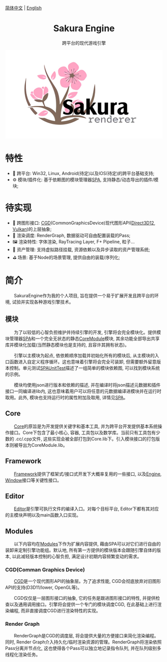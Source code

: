 <!--
 * @This File is Part of Sakura by SaeruHikari: 
 * @Description: Copyright SaeruHikari
 * @Version: 0.1.0
 * @Autor: SaeruHikari
 * @Date: 2020-03-01 20:09:10
 * @LastEditors: SaeruHikari
 * @LastEditTime: 2020-03-01 22:05:55
 -->
[简体中文](./README.md) | [English](./README.en-US.md)
<h1 align="center">Sakura Engine</h1>
<div align="center">
跨平台的现代游戏引擎
</div>

![Sakura-Icon](Icons/Sakura-Icon.jpeg)

# 特性
- 🌉 跨平台: Win32, Linux, Android(待定)以及IOS(待定)的跨平台基础支持;
- ⚙️ 模块/插件化: 基于依赖图的模块管理器[SPA](SPA/), 支持静态/动态导出的插件/模块;

# 待实现
- 🧰 跨图形接口: [CGD](SakuraEngine/Modules/GraphicsInterface/)(CommonGraphicsDevice)现代图形API([Direct3D12](SakuraEngine/Modules/GraphicsInterface/CGD_Direct3D12/), [Vulkan](SakuraEngine/Modules/GraphicsInterface/CGD_Vulkan/))的上层抽象;
- 🎨 渲染调度: RenderGraph, 数据驱动可自由配置装载的Pass;
- 🖼️ 渲染特性: 字体渲染, RayTracing Layer, F+ Pipeline, 粒子...
- 📂 资产管理: 支持虚拟路径挂载, 资源依赖以及异步读取的资产管理系统;
- ⛳ 场景: 基于Node的场景管理, 提供自由的装载/序列化;


# 简介
&emsp;&emsp;SakuraEngine作为我的个人项目, 旨在提供一个易于扩展开发且跨平台的环境, 试验并实现各种游戏引擎技术。


## 模块
&emsp;&emsp;为了以较低的心智负担维护并持续引擎的开发, 引擎将会完全模块化。提供模块管理器[SPA](SPA/)和一个完全无状态的静态[CoreModule](SakuraEngine/Core)模块, 其余功能全部导出共享库并模块化加载(当然静态模块也是支持的, 且容许其拥有状态)。

&emsp;&emsp;引擎以主模块为起点, 依依赖顺序加载并初始化所有的模块后, 从主模块的入口函数进入自定义程序循环。这也意味着引擎将会完全可装卸, 但需要额外留意版本控制。单元测试[SPAUnitTest](SPAUnitTest/)描述了一组简单的模块依赖图, 可以找到模块系统的示例。

&emsp;&emsp;模块均使用json进行版本和依赖的描述, 并在编译时将json描述元数据和插件接口一同编译进lib内, 这也意味着用户可以将任意的元数据编译进模块并在运行时取用。此外, 模块也支持运行时的属性附加及取用, 详情见[SPA](SPA/)。


## Core
&emsp;&emsp;[Core](SakuraEngine/Core)的原旨是为开发提供关键字和基本工具, 并为跨平台开发提供基本系统操作接口。Core下包含了最小核心, 容器, 工具包以及数学库。当前只有工具包有少数的 .cc/.cpp文件, 这些实现会被全部打包到Core.lib下。引入模块接口的打包版本则被导出为CoreModule.lib。


## Framework
&emsp;&emsp;[Framework](SakuraEngine/Framework)提供了框架式/接口式开发下大概率复用的一些接口, 以及[Engine](SakuraEngine/Framework/Application/SEngine.h), [Window](SakuraEngine/Framework/Application/SWindow.h)接口等关键性接口。


## Editor
&emsp;&emsp;[Editor](SakuraEngine/Editor)是引擎可执行文件的编译入口。对每个目标平台, Editor下都有其对应的主模块声明以及main函数入口实现。

## Modules
&emsp;&emsp;以下内容均在[Modules](SakuraEngine/Modules)下作为扩展内容提供, 藉由SPA可以对它们进行自由的装卸来定制引擎功能组。默认地, 所有第一方提供的模块版本会跟随引擎自体的版本, 以此减轻版本控制的心智负担, 满足设计初期内容频繁变动的需求。

### CGD(Comman Graphics Device)
&emsp;&emsp;[CGD](SakuraEngine/Modules/GraphicsInterface/)是一个现代图形API的抽象层。为了追求性能, CGD会彻底放弃对旧图形API的支持(D3D11/lower, OpenGL等)。

&emsp;&emsp;CGD仅仅是一层图形接口的抽象, 它的任务是跟进图形接口的特性, 并提供检查以及通用调用接口。引擎将会提供一个专门的模块调度CGD, 在此基础上进行渲染编程, 而非直接调度CGD进行渲染特性的实现。

### Render Graph
&emsp;&emsp;RenderGraph是CGD的调度层, 将会提供大量的方便接口来简化渲染编程。同时, Render Graph介入持久化/临时渲染资源的管理。RenderGraph将渲染依照Pass分离并节点化, 这也使得各个Pass可以独立地记录指令队列, 并在队列级别多线程化渲染任务。

